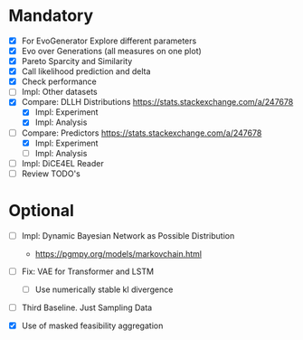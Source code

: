 # Mandatory 
- [x] For EvoGenerator Explore different parameters
- [x] Evo over Generations (all measures on one plot)
- [x] Pareto Sparcity and Similarity
- [x] Call likelihood prediction and delta
- [x] Check performance
- [ ] Impl: Other datasets
- [x] Compare: DLLH Distributions https://stats.stackexchange.com/a/247678
    - [x] Impl: Experiment
    - [x] Impl: Analysis
- [ ] Compare: Predictors https://stats.stackexchange.com/a/247678
    - [x] Impl: Experiment
    - [ ] Impl: Analysis
- [ ] Impl: DiCE4EL Reader
- [ ] Review TODO's

# Optional
- [ ] Impl: Dynamic Bayesian Network as Possible Distribution
    - https://pgmpy.org/models/markovchain.html
- [ ] Fix: VAE for Transformer and LSTM
    - [ ] Use numerically stable kl divergence
- [ ] Third Baseline. Just Sampling Data
- [x] Use of masked feasibility aggregation

